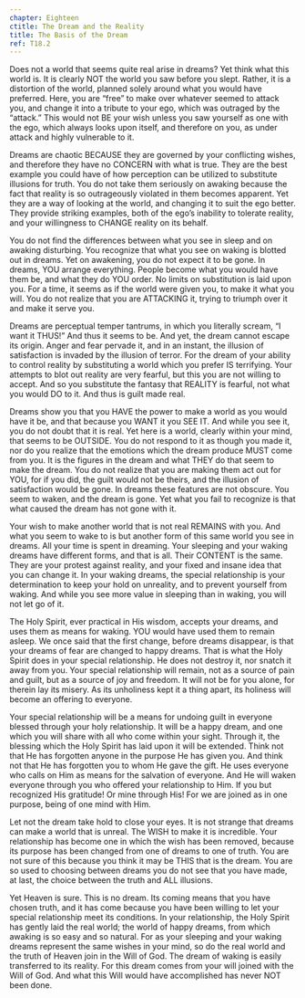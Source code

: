 ```yaml
---
chapter: Eighteen
ctitle: The Dream and the Reality
title: The Basis of the Dream
ref: T18.2
---
```


Does not a world that seems quite real arise in dreams? Yet think what
this world is. It is clearly NOT the world you saw before you slept.
Rather, it is a distortion of the world, planned solely around what you
would have preferred. Here, you are “free” to make over whatever seemed
to attack you, and change it into a tribute to your ego, which was
outraged by the “attack.” This would not BE your wish unless you saw
yourself as one with the ego, which always looks upon itself, and
therefore on you, as under attack and highly vulnerable to it.

Dreams are chaotic BECAUSE they are governed by your conflicting wishes,
and therefore they have no CONCERN with what is true. They are the best
example you could have of how perception can be utilized to substitute
illusions for truth. You do not take them seriously on awaking because
the fact that reality is so outrageously violated in them becomes
apparent. Yet they are a way of looking at the world, and changing it to
suit the ego better. They provide striking examples, both of the ego’s
inability to tolerate reality, and your willingness to CHANGE reality on
its behalf.

You do not find the differences between what you see in sleep and on
awaking disturbing. You recognize that what you see on waking is blotted
out in dreams. Yet on awakening, you do not expect it to be gone. In
dreams, YOU arrange everything. People become what you would have them
be, and what they do YOU order. No limits on substitution is laid upon
you. For a time, it seems as if the world were given you, to make it
what you will. You do not realize that you are ATTACKING it, trying to
triumph over it and make it serve you.

Dreams are perceptual temper tantrums, in which you literally scream, “I
want it THUS!” And thus it seems to be. And yet, the dream cannot escape
its origin. Anger and fear pervade it, and in an instant, the illusion
of satisfaction is invaded by the illusion of terror. For the dream of
your ability to control reality by substituting a world which you prefer
IS terrifying. Your attempts to blot out reality are very fearful, but
this you are not willing to accept. And so you substitute the fantasy
that REALITY is fearful, not what you would DO to it. And thus is guilt
made real.

Dreams show you that you HAVE the power to make a world as you would
have it be, and that because you WANT it you SEE IT. And while you see
it, you do not doubt that it is real. Yet here is a world, clearly
within your mind, that seems to be OUTSIDE. You do not respond to it as
though you made it, nor do you realize that the emotions which the dream
produce MUST come from you. It is the figures in the dream and what THEY
do that seem to make the dream. You do not realize that you are making
them act out for YOU, for if you did, the guilt would not be theirs, and
the illusion of satisfaction would be gone. In dreams these features are
not obscure. You seem to waken, and the dream is gone. Yet what you fail
to recognize is that what caused the dream has not gone with it.

Your wish to make another world that is not real REMAINS with you. And
what you seem to wake to is but another form of this same world you see
in dreams. All your time is spent in dreaming. Your sleeping and your
waking dreams have different forms, and that is all. Their CONTENT is
the same. They are your protest against reality, and your fixed and
insane idea that you can change it. In your waking dreams, the special
relationship is your determination to keep your hold on unreality, and
to prevent yourself from waking. And while you see more value in
sleeping than in waking, you will not let go of it.

The Holy Spirit, ever practical in His wisdom, accepts your dreams, and
uses them as means for waking. YOU would have used them to remain
asleep. We once said that the first change, before dreams disappear, is
that your dreams of fear are changed to happy dreams. That is what the
Holy Spirit does in your special relationship. He does not destroy it,
nor snatch it away from you. Your special relationship will remain, not
as a source of pain and guilt, but as a source of joy and freedom. It
will not be for you alone, for therein lay its misery. As its unholiness
kept it a thing apart, its holiness will become an offering to everyone.

Your special relationship will be a means for undoing guilt in everyone
blessed through your holy relationship. It will be a happy dream, and
one which you will share with all who come within your sight. Through
it, the blessing which the Holy Spirit has laid upon it will be
extended. Think not that He has forgotten anyone in the purpose He has
given you. And think not that He has forgotten you
to whom He gave the gift. He uses everyone who calls on Him as means for
the salvation of everyone. And He will waken everyone through you who
offered your relationship to Him. If you but recognized His gratitude!
Or mine through His! For we are joined as in one purpose, being of one
mind with Him.

Let not the dream take hold to close your eyes. It is not strange that
dreams can make a world that is unreal. The WISH to make it is
incredible. Your relationship has become one in which the wish has been
removed, because its purpose has been changed from one of dreams to one
of truth. You are not sure of this because you think it may be THIS that
is the dream. You are so used to choosing between dreams you do not see
that you have made, at last, the choice between the truth and ALL
illusions.

Yet Heaven is sure. This is no dream. Its coming means that you have
chosen truth, and it has come because you have been willing to let your
special relationship meet its conditions. In your relationship, the Holy
Spirit has gently laid the real world; the world of happy dreams, from
which awaking is so easy and so natural. For as your sleeping and your
waking dreams represent the same wishes in your mind, so do the real
world and the truth of Heaven join in the Will of God. The dream of
waking is easily transferred to its reality. For this dream comes from
your will joined with the Will of God. And what this Will would have
accomplished has never NOT been done.

